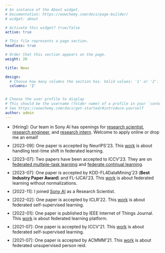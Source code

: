 ```yaml
---
# An instance of the About widget.
# Documentation: https://wowchemy.com/docs/page-builder/
# widget: about

# Activate this widget? true/false
active: true

# This file represents a page section.
headless: true

# Order that this section appears on the page.
weight: 20

title: News

design:
  # Choose how many columns the section has. Valid values: '1' or '2'.
  columns: '2'


# Choose the user profile to display
# This should be the username (folder name) of a profile in your `content/authors/` folder.
# See https://wowchemy.com/docs/get-started/#introduce-yourself
author: admin
---
```

<ul class="news-ul">
  <li>[Hiring]: Our team in Sony AI has openings for 
    <a href="https://ai.sony/joinus/job-roles/research-scientist-privacy-preserving-machine-learning/">research scientist</a>, 
    <a href="https://ai.sony/joinus/job-roles/Research-Engineer-Privacy-Preserving-and-Secure-AI/">research engineer</a>, and <a href="https://ai.sony/joinus/job-roles/research-intern-privacy-preserving-machine-learning/">research intern</a>. Welcome to apply online or drop me an email!</li>
  <!-- <li>[2022]: I have defended my PhD Thesis on Toward a generic federated learning platform optimized for computer vision applications</li> -->
  <li>[2023-09]: One paper is accepted by NeurIPS'23. This <a href="publication/fedicon/">work</a> is about handling test-time shift in federated learning.</li>
  <li>[2023-07]: Two papers have been accepted to ICCV'23. They are on <a href="publication/mas/">federated multiple-task learning</a> and <a href="publication/fl-continual/">federate continual learning</a>.</li>
  <li>[2023-07]: One paper is accepted by KDD-FL4DataMining'23 (<span style="font-weight:bold">Best Industry Paper Award</span>) and FL-IJCAI'23. This <a href="https://weiming.me/publication/fedwon/">work</a> is about federated learning without normalizations.</li>
  <li>[2022-11]: I joined <a href="https://ai.sony/">Sony AI</a> as a Research Scientist.</li>
  <li>[2022-02]: One paper is accepted by ICLR'22. This <a href="https://weiming.me/publication/fedssl/">work</a> is about federated self-supervised learning.</li>
  <li>[2022-01]: One paper is published by IEEE Internet of Things Journal. This <a href="https://weiming.me/publication/easyfl/">work</a> is about federated learning platform.</li>
  <li>[2021-07]: One paper is accepted by ICCV'21. This <a href="https://weiming.me/publication/fedu/">work</a> is about federated self-supervised learning.</li>
  <li>[2021-07]: One paper is accepted by ACMMM'21. This <a href="https://weiming.me/publication/fedureid/">work</a> is about federated unsupervised person reid.</li>
  <!-- <li>[2020-07]: Our <a href="https://weiming.me/publication/fedreid/">work</a> on federated person reid has been accepted at ACMMM'20.</li> -->
</ul>
<style>
.news-ul li{margin-bottom: 10px;}
</style>

